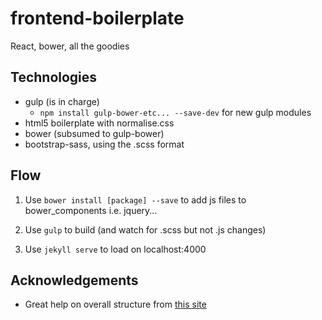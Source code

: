 # frontend-boilerplate
React, bower, all the goodies


## Technologies

- gulp (is in charge)
	- `npm install gulp-bower-etc... --save-dev` for new gulp modules
- html5 boilerplate with normalise.css
- bower (subsumed to gulp-bower)
- bootstrap-sass, using the .scss format


## Flow

1. Use `bower install [package] --save` to add js files to bower_components i.e. jquery...

2. Use `gulp` to build (and watch for .scss but not .js changes)

3. Use `jekyll serve` to load on localhost:4000


## Acknowledgements

- Great help on overall structure from [this site](http://ericlbarnes.com/setting-gulp-bower-bootstrap-sass-fontawesome/)
